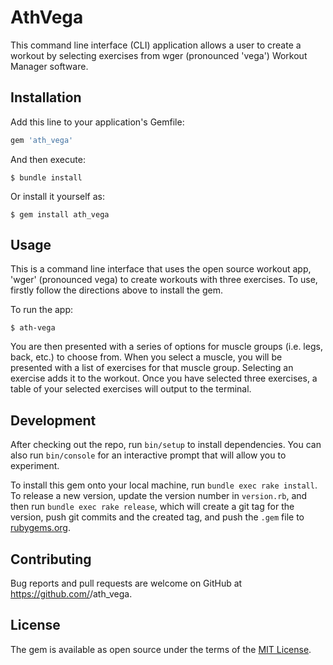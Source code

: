 # AthVega

<!-- Welcome to your new gem! In this directory, you'll find the files you need to be able to package up your Ruby library into a gem. Put your Ruby code in the file `lib/ath_vega`. To experiment with that code, run `bin/console` for an interactive prompt. -->

This command line interface (CLI) application allows a user to create a workout by selecting exercises from  wger (pronounced 'vega') Workout Manager software.

## Installation

Add this line to your application's Gemfile:

```ruby
gem 'ath_vega'
```

And then execute:

    $ bundle install

Or install it yourself as:

    $ gem install ath_vega

## Usage

This is a command line interface that uses the open source workout app, 'wger' (pronounced vega) to create workouts with three exercises. To use, firstly follow the directions above to install the gem. 

To run the app:

    $ ath-vega

You are then presented with a series of options for muscle groups (i.e. legs, back, etc.) to choose from. When you select a muscle, you will be presented with a list of exercises for that muscle group. Selecting an exercise adds it to the workout. Once you have selected three exercises, a table of your selected exercises will output to the terminal.

## Development

After checking out the repo, run `bin/setup` to install dependencies. You can also run `bin/console` for an interactive prompt that will allow you to experiment.

To install this gem onto your local machine, run `bundle exec rake install`. To release a new version, update the version number in `version.rb`, and then run `bundle exec rake release`, which will create a git tag for the version, push git commits and the created tag, and push the `.gem` file to [rubygems.org](https://rubygems.org).

## Contributing

Bug reports and pull requests are welcome on GitHub at https://github.com/<github username>/ath_vega.

## License

The gem is available as open source under the terms of the [MIT License](https://opensource.org/licenses/MIT).
